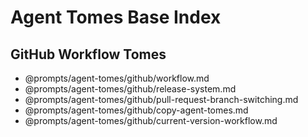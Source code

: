 # Agent Tomes Base Index

## GitHub Workflow Tomes

* @prompts/agent-tomes/github/workflow.md
* @prompts/agent-tomes/github/release-system.md
* @prompts/agent-tomes/github/pull-request-branch-switching.md
* @prompts/agent-tomes/github/copy-agent-tomes.md
* @prompts/agent-tomes/github/current-version-workflow.md